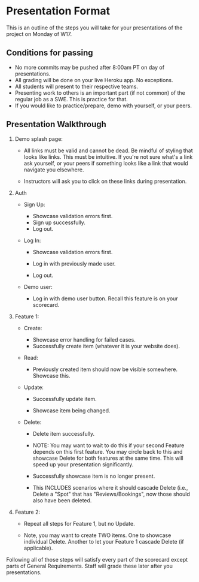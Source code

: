 # Presentation Format

This is an outline of the steps you will take for your presentations of the
project on Monday of W17.

## Conditions for passing

- No more commits may be pushed after 8:00am PT on day of presentations.
- All grading will be done on your live Heroku app. No exceptions.
- All students will present to their respective teams.
- Presenting work to others is an important part (if not common) of the regular
  job as a SWE. This is practice for that.
- If you would like to practice/prepare, demo with yourself, or your peers.

## Presentation Walkthrough

1. Demo splash page:

   - All links must be valid and cannot be dead. Be mindful of styling that
     looks like links. This must be intuitive. If you're not sure what's a link
     ask yourself, or your peers if something looks like a link that would
     navigate you elsewhere.

   - Instructors will ask you to click on these links during presentation.

2. Auth

   - Sign Up:

     - Showcase validation errors first.
     - Sign up successfully.
     - Log out.

   - Log In:

     - Showcase validation errors first.

     - Log in with previously made user.
     - Log out.

   - Demo user:
     - Log in with demo user button. Recall this feature is on your scorecard.

3. Feature 1:

   - Create:

     - Showcase error handling for failed cases.
     - Successfully create item (whatever it is your website does).

   - Read:

     - Previously created item should now be visible somewhere. Showcase this.

   - Update:

     - Successfully update item.

     - Showcase item being changed.

   - Delete:

     - Delete item successfully.

     - NOTE: You may want to wait to do this if your second Feature depends on
       this first feature. You may circle back to this and showcase Delete for
       both features at the same time. This will speed up your presentation
       significantly.

     - Successfully showcase item is no longer present.

     - This INCLUDES scenarios where it should cascade Delete (i.e., Delete a
       "Spot" that has "Reviews/Bookings", now those should also have been
       deleted.

4. Feature 2:

   - Repeat all steps for Feature 1, but no Update.

   - Note, you may want to create TWO items. One to showcase individual Delete.
     Another to let your Feature 1 cascade Delete (if applicable).

Following all of those steps will satisfy every part of the scorecard except
parts of General Requirements. Staff will grade these later after you
presentations.
